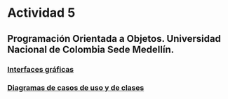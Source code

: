 # Actividad 5
## Programación Orientada a Objetos. Universidad Nacional de Colombia Sede Medellín.

### [Interfaces gráficas](https://github.com/Elizalzate/Actividad-5-POO/tree/main/src/img/interfacesGraficas)
### [Diagramas de casos de uso y de clases](https://github.com/Elizalzate/Actividad-5-POO/tree/main/src/img/diagramas)
